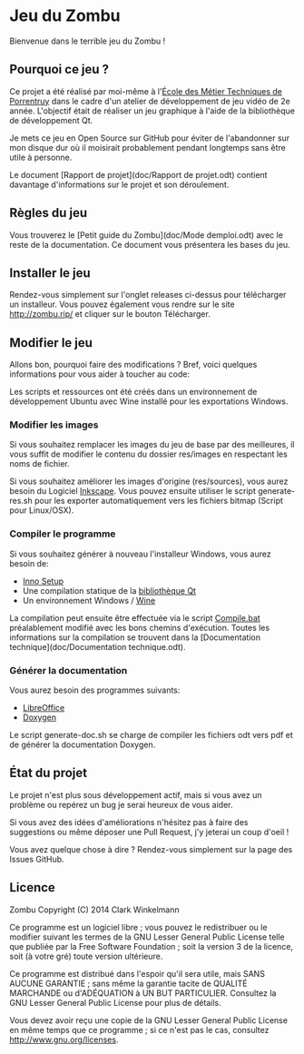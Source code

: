 Jeu du Zombu
============

Bienvenue dans le terrible jeu du Zombu !

Pourquoi ce jeu ?
-----------------

Ce projet a été réalisé par moi-même à l'[École des Métier Techniques de Porrentruy](http://cpp.ch) dans le cadre d'un atelier de développement de jeu vidéo de 2e année.
L'objectif était de réaliser un jeu graphique à l'aide de la bibliothèque de développement Qt.

Je mets ce jeu en Open Source sur GitHub pour éviter de l'abandonner sur mon disque dur où il moisirait probablement pendant longtemps sans être utile à personne.

Le document [Rapport de projet](doc/Rapport de projet.odt) contient davantage d'informations sur le projet et son déroulement.

Règles du jeu
-------------

Vous trouverez le [Petit guide du Zombu](doc/Mode demploi.odt) avec le reste de la documentation. Ce document vous présentera les bases du jeu.

Installer le jeu
----------------

Rendez-vous simplement sur l'onglet releases ci-dessus pour télécharger un installeur. Vous pouvez également vous rendre sur le site <http://zombu.rip/> et cliquer sur le bouton Télécharger.

Modifier le jeu
---------------

Allons bon, pourquoi faire des modifications ? Bref, voici quelques informations pour vous aider à toucher au code:

Les scripts et ressources ont été créés dans un environnement de développement Ubuntu avec Wine installé pour les exportations Windows.

### Modifier les images
Si vous souhaitez remplacer les images du jeu de base par des meilleures, il vous suffit de modifier le contenu du dossier res/images en respectant les noms de fichier.

Si vous souhaitez améliorer les images d'origine (res/sources), vous aurez besoin du Logiciel [Inkscape](https://inkscape.org). Vous pouvez ensuite utiliser le script generate-res.sh pour les exporter automatiquement vers les fichiers bitmap (Script pour Linux/OSX).

### Compiler le programme
Si vous souhaitez générer à nouveau l'installeur Windows, vous aurez besoin de:

  * [Inno Setup](http://www.jrsoftware.org/isinfo.php)
  * Une compilation statique de la [bibliothèque Qt](http://qt-project.org)
  * Un environnement Windows / [Wine](https://www.winehq.org)

La compilation peut ensuite être effectuée via le script [Compile.bat](scripts/Compile.bat) préalablement modifié avec les bons chemins d'exécution. Toutes les informations sur la compilation se trouvent dans la [Documentation technique](doc/Documentation technique.odt).

### Générer la documentation
Vous aurez besoin des programmes suivants:

  * [LibreOffice](https://www.libreoffice.org)
  * [Doxygen](http://doxygen.org/)

Le script generate-doc.sh se charge de compiler les fichiers odt vers pdf et de générer la documentation Doxygen.

État du projet
--------------

Le projet n'est plus sous développement actif, mais si vous avez un problème ou repérez un bug je serai heureux de vous aider.

Si vous avez des idées d'améliorations n'hésitez pas à faire des suggestions ou même déposer une Pull Request, j'y jeterai un coup d'oeil !

Vous avez quelque chose à dire ? Rendez-vous simplement sur la page des Issues GitHub.

Licence
-------

Zombu
Copyright (C) 2014 Clark Winkelmann

Ce programme est un logiciel libre ; vous pouvez le redistribuer ou le modifier suivant les termes de la GNU Lesser General Public License telle que publiée par la Free Software Foundation ; soit la version 3 de la licence, soit (à votre gré) toute version ultérieure.

Ce programme est distribué dans l'espoir qu'il sera utile, mais SANS AUCUNE GARANTIE ; sans même la garantie tacite de QUALITÉ MARCHANDE ou d'ADÉQUATION à UN BUT PARTICULIER. Consultez la GNU Lesser General Public License pour plus de détails.

Vous devez avoir reçu une copie de la GNU Lesser General Public License en même temps que ce programme ; si ce n'est pas le cas, consultez <http://www.gnu.org/licenses>.

